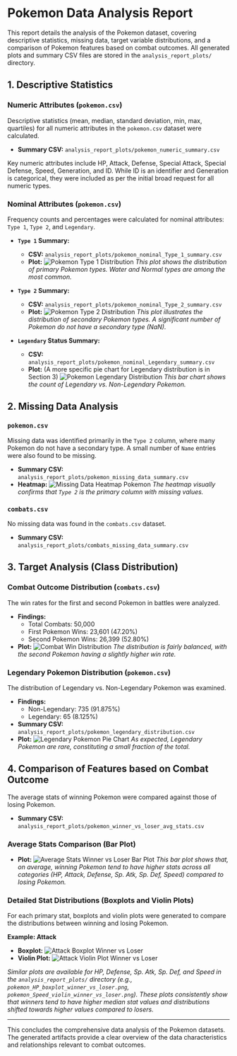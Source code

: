 # Pokemon Data Analysis Report

This report details the analysis of the Pokemon dataset, covering descriptive statistics, missing data, target variable distributions, and a comparison of Pokemon features based on combat outcomes. All generated plots and summary CSV files are stored in the `analysis_report_plots/` directory.

## 1. Descriptive Statistics

### Numeric Attributes (`pokemon.csv`)
Descriptive statistics (mean, median, standard deviation, min, max, quartiles) for all numeric attributes in the `pokemon.csv` dataset were calculated.

- **Summary CSV:** `analysis_report_plots/pokemon_numeric_summary.csv`

Key numeric attributes include HP, Attack, Defense, Special Attack, Special Defense, Speed, Generation, and ID. While ID is an identifier and Generation is categorical, they were included as per the initial broad request for all numeric types.

### Nominal Attributes (`pokemon.csv`)
Frequency counts and percentages were calculated for nominal attributes: `Type 1`, `Type 2`, and `Legendary`.

- **`Type 1` Summary:**
    - **CSV:** `analysis_report_plots/pokemon_nominal_Type_1_summary.csv`
    - **Plot:**
        ![Pokemon Type 1 Distribution](analysis_report_plots/pokemon_Type_1_distribution.png)
        *This plot shows the distribution of primary Pokemon types. Water and Normal types are among the most common.*

- **`Type 2` Summary:**
    - **CSV:** `analysis_report_plots/pokemon_nominal_Type_2_summary.csv`
    - **Plot:**
        ![Pokemon Type 2 Distribution](analysis_report_plots/pokemon_Type_2_distribution.png)
        *This plot illustrates the distribution of secondary Pokemon types. A significant number of Pokemon do not have a secondary type (NaN).*

- **`Legendary` Status Summary:**
    - **CSV:** `analysis_report_plots/pokemon_nominal_Legendary_summary.csv`
    - **Plot:** (A more specific pie chart for Legendary distribution is in Section 3)
        ![Pokemon Legendary Distribution](analysis_report_plots/pokemon_Legendary_distribution.png)
        *This bar chart shows the count of Legendary vs. Non-Legendary Pokemon.*

## 2. Missing Data Analysis

### `pokemon.csv`
Missing data was identified primarily in the `Type 2` column, where many Pokemon do not have a secondary type. A small number of `Name` entries were also found to be missing.

- **Summary CSV:** `analysis_report_plots/pokemon_missing_data_summary.csv`
- **Heatmap:**
    ![Missing Data Heatmap Pokemon](analysis_report_plots/pokemon_missing_data_heatmap.png)
    *The heatmap visually confirms that `Type 2` is the primary column with missing values.*

### `combats.csv`
No missing data was found in the `combats.csv` dataset.

- **Summary CSV:** `analysis_report_plots/combats_missing_data_summary.csv`

## 3. Target Analysis (Class Distribution)

### Combat Outcome Distribution (`combats.csv`)
The win rates for the first and second Pokemon in battles were analyzed.

- **Findings:**
    - Total Combats: 50,000
    - First Pokemon Wins: 23,601 (47.20%)
    - Second Pokemon Wins: 26,399 (52.80%)
- **Plot:**
    ![Combat Win Distribution](analysis_report_plots/combat_win_distribution.png)
    *The distribution is fairly balanced, with the second Pokemon having a slightly higher win rate.*

### Legendary Pokemon Distribution (`pokemon.csv`)
The distribution of Legendary vs. Non-Legendary Pokemon was examined.

- **Findings:**
    - Non-Legendary: 735 (91.875%)
    - Legendary: 65 (8.125%)
- **Summary CSV:** `analysis_report_plots/pokemon_legendary_distribution.csv`
- **Plot:**
    ![Legendary Pokemon Pie Chart](analysis_report_plots/pokemon_legendary_distribution_pie.png)
    *As expected, Legendary Pokemon are rare, constituting a small fraction of the total.*

## 4. Comparison of Features based on Combat Outcome

The average stats of winning Pokemon were compared against those of losing Pokemon.

- **Summary CSV:** `analysis_report_plots/pokemon_winner_vs_loser_avg_stats.csv`

### Average Stats Comparison (Bar Plot)
- **Plot:**
    ![Average Stats Winner vs Loser Bar Plot](analysis_report_plots/pokemon_avg_stats_winner_vs_loser_bar.png)
    *This bar plot shows that, on average, winning Pokemon tend to have higher stats across all categories (HP, Attack, Defense, Sp. Atk, Sp. Def, Speed) compared to losing Pokemon.*

### Detailed Stat Distributions (Boxplots and Violin Plots)
For each primary stat, boxplots and violin plots were generated to compare the distributions between winning and losing Pokemon.

**Example: Attack**
- **Boxplot:**
    ![Attack Boxplot Winner vs Loser](analysis_report_plots/pokemon_Attack_boxplot_winner_vs_loser.png)
- **Violin Plot:**
    ![Attack Violin Plot Winner vs Loser](analysis_report_plots/pokemon_Attack_violin_winner_vs_loser.png)

*Similar plots are available for HP, Defense, Sp. Atk, Sp. Def, and Speed in the `analysis_report_plots/` directory (e.g., `pokemon_HP_boxplot_winner_vs_loser.png`, `pokemon_Speed_violin_winner_vs_loser.png`). These plots consistently show that winners tend to have higher median stat values and distributions shifted towards higher values compared to losers.*

---

This concludes the comprehensive data analysis of the Pokemon datasets. The generated artifacts provide a clear overview of the data characteristics and relationships relevant to combat outcomes.
